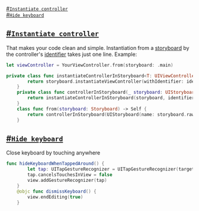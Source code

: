 [#`Instantiate controller`](https://github.com/mikhailpanfilov/SwiftExtensions/blob/master/UIViewController.md#instantiate-controller)<br/>
[#`Hide keyboard`](https://github.com/mikhailpanfilov/SwiftExtensions/blob/master/UIViewController.md#hide-keyboard)<br/>

## [#`Instantiate controller`]()

That makes your code clean and simple. Instantiation from a [storyboard](https://github.com/mikhailpanfilov/SwiftExtensions/blob/master/Enums.md#storyboard) by the controller's [identifier](https://github.com/mikhailpanfilov/SwiftExtensions/blob/master/Protocols.md#name-describable-identifier-typeName) takes just one line.
Example:
```swift
let viewController = YourViewController.from(storyboard: .main)
```
```swift
private class func instantiateControllerInStoryboard<T: UIViewController>(_ storyboard: UIStoryboard, identifier: String) -> T {
        return storyboard.instantiateViewController(withIdentifier: identifier) as! T
    }
    private class func controllerInStoryboard(_ storyboard: UIStoryboard, identifier: String) -> Self {
        return instantiateControllerInStoryboard(storyboard, identifier: identifier)
    }
    class func from(storyboard: Storyboard) -> Self {
        return controllerInStoryboard(UIStoryboard(name: storyboard.rawValue, bundle: nil), identifier: identifier)
    }
```

## [#`Hide keyboard`]()

Close keyboard by touching anywhere

```swift
func hideKeyboardWhenTappedAround() {
        let tap: UITapGestureRecognizer = UITapGestureRecognizer(target: self, action: #selector(UIViewController.dismissKeyboard))
        tap.cancelsTouchesInView = false
        view.addGestureRecognizer(tap)
    }
    @objc func dismissKeyboard() {
        view.endEditing(true)
    }
```
